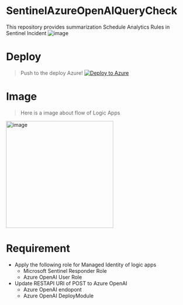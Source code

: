 # SentinelAzureOpenAIQueryCheck
This repository provides summarization Schedule Analytics Rules in Sentinel Incident
![image](https://github.com/hisashin0728/SentinelAzureOpenAIQueryCheck/assets/55295601/bd462bab-37ed-4c1e-8cf3-ae141a2706b7)

# Deploy
> Push to the deploy Azure!
[![Deploy to Azure](https://aka.ms/deploytoazurebutton)](https://portal.azure.com/#create/Microsoft.Template/uri/https%3A%2F%2Fraw.githubusercontent.com%2Fhisashin0728%2FSentinelAzureOpenAIQueryCheck%2Fmain%2FSentinelKQLAnalysisAOAI.json)

# Image
> Here is a image about flow of Logic Apps
<img width="293" alt="image" src="https://github.com/hisashin0728/SentinelAzureOpenAIQueryCheck/assets/55295601/ddc6b831-3fc0-44fe-84f1-ae4f9c321b8d">

# Requirement
- Apply the following role for Managed Identity of logic apps
  - Microsoft Sentinel Responder Role
  - Azure OpenAI User Role
- Update RESTAPI URI of POST to Azure OpenAI
  - Azure OpenAI endopont
  - Azure OpenAI DeployModule
